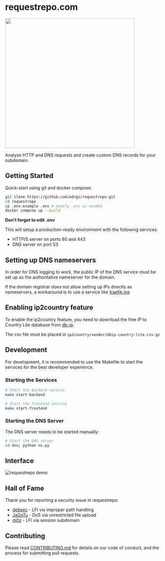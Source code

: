 # requestrepo.com

<img src="https://svgshare.com/i/11Hr.svg" width="420">

Analyze HTTP and DNS requests and create custom DNS records for your subdomain.

## Getting Started

Quick-start using git and docker compose:

```sh
git clone https://github.com/adrgs/requestrepo.git
cd requestrepo
cp .env.example .env # modify .env as needed
docker compose up --build
```

**Don't forget to edit .env**

This will setup a production-ready environment with the following services:
 - HTTP/S server on ports 80 and 443
 - DNS server on port 53


## Setting up DNS nameservers

In order for DNS logging to work, the public IP of the DNS service must be set up as the authoritative nameserver for the domain.

If the domain registrar does not allow setting up IPs directly as nameservers, a workaround is to use a service like [traefik.me](https://traefik.me/)

## Enabling ip2country feature

To enable the ip2country feature, you need to download the free IP to Country Lite database from [db-ip](https://db-ip.com/db/download/ip-to-country-lite).

The csv file must be placed in `ip2country/vendor/dbip-country-lite.csv.gz`

## Development

For development, it is recommended to use the Makefile to start the services for the best developer experience.

### Starting the Services

```sh
# Start the backend service
make start-backend

# Start the frontend service
make start-frontend
```

### Starting the DNS Server

The DNS server needs to be started manually:

```sh
# Start the DNS server
cd dns; python ns.py
```

## Interface

![requestrepo demo](https://i.imgur.com/pzn8O18.png)

## Hall of Fame

Thank you for reporting a security issue in requestrepo:

- [debsec](https://x.com/deb_security) - LFI via improper path handling
- [JaGoTu](https://infosec.exchange/@jagotu) - DoS via unrestricted file upload
- [m0z](https://x.com/LooseSecurity) - LFI via session subdomain

## Contributing

Please read [CONTRIBUTING.md](CONTRIBUTING.md) for details on our code of conduct, and the process for submitting pull requests.
